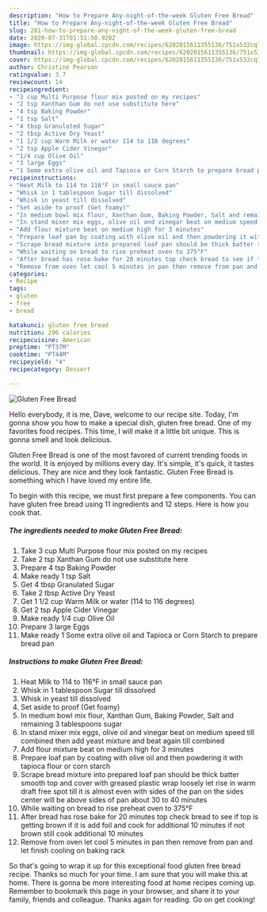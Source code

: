 ```yaml
---
description: "How to Prepare Any-night-of-the-week Gluten Free Bread"
title: "How to Prepare Any-night-of-the-week Gluten Free Bread"
slug: 281-how-to-prepare-any-night-of-the-week-gluten-free-bread
date: 2020-07-31T01:51:50.928Z
image: https://img-global.cpcdn.com/recipes/6202015611355136/751x532cq70/gluten-free-bread-recipe-main-photo.jpg
thumbnail: https://img-global.cpcdn.com/recipes/6202015611355136/751x532cq70/gluten-free-bread-recipe-main-photo.jpg
cover: https://img-global.cpcdn.com/recipes/6202015611355136/751x532cq70/gluten-free-bread-recipe-main-photo.jpg
author: Christine Pearson
ratingvalue: 3.7
reviewcount: 14
recipeingredient:
- "3 cup Multi Purpose flour mix posted on my recipes"
- "2 tsp Xanthan Gum do not use substitute here"
- "4 tsp Baking Powder"
- "1 tsp Salt"
- "4 tbsp Granulated Sugar"
- "2 tbsp Active Dry Yeast"
- "1 1/2 cup Warm Milk or water 114 to 116 degrees"
- "2 tsp Apple Cider Vinegar"
- "1/4 cup Olive Oil"
- "3 large Eggs"
- "1 Some extra olive oil and Tapioca or Corn Starch to prepare bread pan"
recipeinstructions:
- "Heat Milk to 114 to 116°F in small sauce pan"
- "Whisk in 1 tablespoon Sugar till dissolved"
- "Whisk in yeast till dissolved"
- "Set aside to proof (Get foamy)"
- "In medium bowl mix flour, Xanthan Gum, Baking Powder, Salt and remaining 3 tablespoons sugar"
- "In stand mixer mix eggs, olive oil and vinegar beat on medium speed till combined then add yeast mixture and beat again till combined"
- "Add flour mixture beat on medium high for 3 minutes"
- "Prepare loaf pan by coating with olive oil and then powdering it with tapioca flour or corn starch"
- "Scrape bread mixture into prepared loaf pan should be thick batter smooth top and cover with greased plastic wrap loosely let rise in warm draft free spot till it is almost even with sides of the pan on the sides center will be above sides of pan about 30 to 40 minutes"
- "While waiting on bread to rise preheat oven to 375°F"
- "After bread has rose bake for 20 minutes top check bread to see if top is getting brown if it is add foil and cook for additional 10 minutes if not brown still cook additional 10 minutes"
- "Remove from oven let cool 5 minutes in pan then remove from pan and let finish cooling on baking rack"
categories:
- Recipe
tags:
- gluten
- free
- bread

katakunci: gluten free bread 
nutrition: 296 calories
recipecuisine: American
preptime: "PT37M"
cooktime: "PT44M"
recipeyield: "4"
recipecategory: Dessert

---
```



![Gluten Free Bread](https://img-global.cpcdn.com/recipes/6202015611355136/751x532cq70/gluten-free-bread-recipe-main-photo.jpg)

Hello everybody, it is me, Dave, welcome to our recipe site. Today, I'm gonna show you how to make a special dish, gluten free bread. One of my favorites food recipes. This time, I will make it a little bit unique. This is gonna smell and look delicious.

Gluten Free Bread is one of the most favored of current trending foods in the world. It is enjoyed by millions every day. It's simple, it's quick, it tastes delicious. They are nice and they look fantastic. Gluten Free Bread is something which I have loved my entire life.




To begin with this recipe, we must first prepare a few components. You can have gluten free bread using 11 ingredients and 12 steps. Here is how you cook that.

##### The ingredients needed to make Gluten Free Bread:

1. Take 3 cup Multi Purpose flour mix posted on my recipes
1. Take 2 tsp Xanthan Gum do not use substitute here
1. Prepare 4 tsp Baking Powder
1. Make ready 1 tsp Salt
1. Get 4 tbsp Granulated Sugar
1. Take 2 tbsp Active Dry Yeast
1. Get 1 1/2 cup Warm Milk or water (114 to 116 degrees)
1. Get 2 tsp Apple Cider Vinegar
1. Make ready 1/4 cup Olive Oil
1. Prepare 3 large Eggs
1. Make ready 1 Some extra olive oil and Tapioca or Corn Starch to prepare bread pan




##### Instructions to make Gluten Free Bread:

1. Heat Milk to 114 to 116°F in small sauce pan
1. Whisk in 1 tablespoon Sugar till dissolved
1. Whisk in yeast till dissolved
1. Set aside to proof (Get foamy)
1. In medium bowl mix flour, Xanthan Gum, Baking Powder, Salt and remaining 3 tablespoons sugar
1. In stand mixer mix eggs, olive oil and vinegar beat on medium speed till combined then add yeast mixture and beat again till combined
1. Add flour mixture beat on medium high for 3 minutes
1. Prepare loaf pan by coating with olive oil and then powdering it with tapioca flour or corn starch
1. Scrape bread mixture into prepared loaf pan should be thick batter smooth top and cover with greased plastic wrap loosely let rise in warm draft free spot till it is almost even with sides of the pan on the sides center will be above sides of pan about 30 to 40 minutes
1. While waiting on bread to rise preheat oven to 375°F
1. After bread has rose bake for 20 minutes top check bread to see if top is getting brown if it is add foil and cook for additional 10 minutes if not brown still cook additional 10 minutes
1. Remove from oven let cool 5 minutes in pan then remove from pan and let finish cooling on baking rack




So that's going to wrap it up for this exceptional food gluten free bread recipe. Thanks so much for your time. I am sure that you will make this at home. There is gonna be more interesting food at home recipes coming up. Remember to bookmark this page in your browser, and share it to your family, friends and colleague. Thanks again for reading. Go on get cooking!

